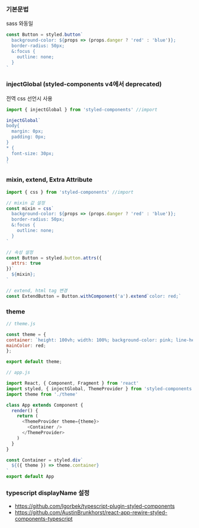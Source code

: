 ### 기본문법

sass 와동일

```javascript
const Button = styled.button`
  background-color: ${props => (props.danger ? 'red' : 'blue')};
  border-radius: 50px;
  &:focus {
    outline: none;
  }
`
```

### injectGlobal (styled-components v4에서 deprecated)

전역 css 선언시 사용

```javascript
import { injectGlobal } from 'styled-components' //import

injectGlobal`
body{
  margin: 0px;
  padding: 0px;
}
* {
  font-size: 30px;
}
`
```

### mixin, extend, Extra Attribute

```javascript
import { css } from 'styled-components' //import

// mixin 값 설정
const mixin = css`
  background-color: ${props => (props.danger ? 'red' : 'blue')};
  border-radius: 50px;
  &:focus {
    outline: none;
  }
`

// 속성 설정
const Button = styled.button.attrs({
  attrs: true
})`
  ${mixin};
`

// extend, html tag 변경
const ExtendButton = Button.withComponent('a').extend`color: red;`
```

### theme

```javascript
// theme.js

const theme = {
container: `height: 100vh; width: 100%; background-color: pink; line-height: 10px;`;
mainColor: red;
};

export default theme;
```

```javascript
// app.js

import React, { Component, Fragment } from 'react'
import styled, { injectGlobal, ThemeProvider } from 'styled-components'
import theme from './theme'

class App extends Component {
  render() {
    return (
      <ThemeProvider theme={theme}>
        <Container />
      </ThemeProvider>
    )
  }
}

const Container = styled.div`
  ${({ theme }) => theme.container}
`
export default App
```

### typescript displayName 설정

- https://github.com/Igorbek/typescript-plugin-styled-components
- https://github.com/AustinBrunkhorst/react-app-rewire-styled-components-typescript

